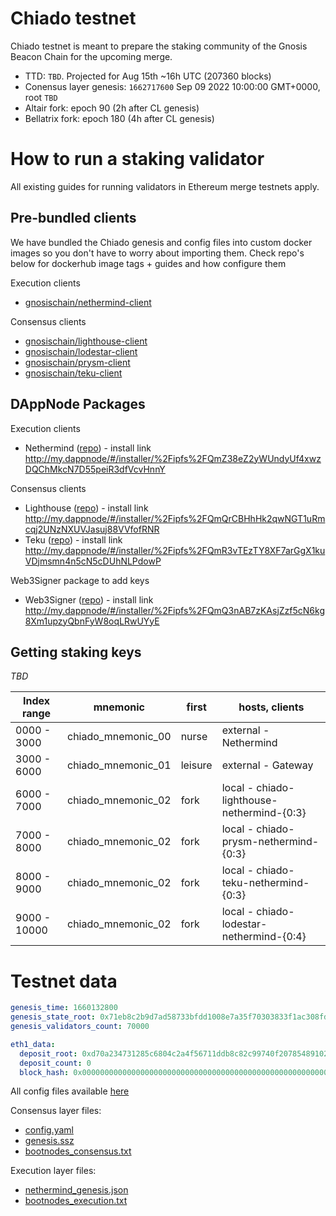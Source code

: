 # Chiado testnet

Chiado testnet is meant to prepare the staking community of the Gnosis Beacon Chain for the upcoming merge.

- TTD: `TBD`. Projected for Aug 15th ~16h UTC (207360 blocks)
- Conensus layer genesis: `1662717600` Sep 09 2022 10:00:00 GMT+0000, root `TBD`
- Altair fork: epoch 90 (2h after CL genesis)
- Bellatrix fork: epoch 180 (4h after CL genesis)

# How to run a staking validator

All existing guides for running validators in Ethereum merge testnets apply.

## Pre-bundled clients

We have bundled the Chiado genesis and config files into custom docker images so you don't have to worry about importing them. Check repo's below for dockerhub image tags + guides and how configure them

Execution clients

- [gnosischain/nethermind-client](https://github.com/gnosischain/nethermind-client)

Consensus clients

- [gnosischain/lighthouse-client](https://github.com/gnosischain/lighthouse-client)
- [gnosischain/lodestar-client](https://github.com/gnosischain/lodestar-client)
- [gnosischain/prysm-client](https://github.com/gnosischain/prysm-client)
- [gnosischain/teku-client](https://github.com/gnosischain/teku-client)

## DAppNode Packages

Execution clients

- Nethermind ([repo](https://github.com/dappnode/DAppNodePackage-Chiado-Nethermind)) - install link http://my.dappnode/#/installer/%2Fipfs%2FQmZ38eZ2yWUndyUf4xwzDQChMkcN7D55peiR3dfVcvHnnY

Consensus clients

- Lighthouse ([repo](https://github.com/dappnode/DAppNodePackage-lighthouse-chiado)) - install link http://my.dappnode/#/installer/%2Fipfs%2FQmQrCBHhHk2qwNGT1uRmcqj2UNzNXUVJasuj88VVfofRNR
- Teku ([repo](https://github.com/dappnode/DAppNodePackage-teku-chiado)) - install link http://my.dappnode/#/installer/%2Fipfs%2FQmR3vTEzTY8XF7arGgX1kuVDjmsmn4n5cN5cDUhNLPdowP

Web3Signer package to add keys

- Web3Signer ([repo](https://github.com/dappnode/DAppNodePackage-web3signer-chiado)) - install link http://my.dappnode/#/installer/%2Fipfs%2FQmQ3nAB7zKAsjZzf5cN6kg8Xm1upzyQbnFyW8oqLRwUYyE

## Getting staking keys

_TBD_

| Index range  | mnemonic           | first   | hosts, clients                             |
| ------------ | ------------------ | ------- | ------------------------------------------ |
| 0000 - 3000  | chiado_mnemonic_00 | nurse   | external - Nethermind                      |
| 3000 - 6000  | chiado_mnemonic_01 | leisure | external - Gateway                         |
| 6000 - 7000  | chiado_mnemonic_02 | fork    | local - chiado-lighthouse-nethermind-{0:3} |
| 7000 - 8000  | chiado_mnemonic_02 | fork    | local - chiado-prysm-nethermind-{0:3}      |
| 8000 - 9000  | chiado_mnemonic_02 | fork    | local - chiado-teku-nethermind-{0:3}       |
| 9000 - 10000 | chiado_mnemonic_02 | fork    | local - chiado-lodestar-nethermind-{0:4}   |

# Testnet data

```yaml
genesis_time: 1660132800
genesis_state_root: 0x71eb8c2b9d7ad58733bfdd1008e7a35f70303833f1ac308fd53d1b4799f15db7
genesis_validators_count: 70000

eth1_data:
  deposit_root: 0xd70a234731285c6804c2a4f56711ddb8c82c99740f207854891028af34e27e5e
  deposit_count: 0
  block_hash: 0x0000000000000000000000000000000000000000000000000000000000000000
```

All config files available [here](custom_config_data)

Consensus layer files:

- [config.yaml](custom_config_data/config.yaml)
- [genesis.ssz](custom_config_data/genesis.ssz)
- [bootnodes_consensus.txt](custom_config_data/bootnodes_consensus.txt)

Execution layer files:

- [nethermind_genesis.json](custom_config_data/nethermind_genesis.json)
- [bootnodes_execution.txt](custom_config_data/bootnodes_execution.txt)
